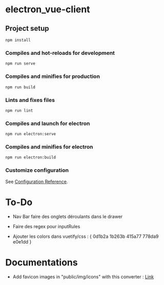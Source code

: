 # electron_vue-client

## Project setup
```
npm install
```

### Compiles and hot-reloads for development
```
npm run serve
```

### Compiles and minifies for production
```
npm run build
```

### Lints and fixes files
```
npm run lint
```

### Compiles and launch for electron
```
npm run electron:serve
```

### Compiles and minifies for electron
```
npm run electron:build
```

### Customize configuration
See [Configuration Reference](https://cli.vuejs.org/config/).

# To-Do

- Nav Bar faire des onglets déroulants dans le drawer
- Faire des regex pour inputRules

- Ajouter les colors dans vuetify/css : {
    0d1b2a
    1b263b
    415a77
    778da9
    e0e1dd
}

# Documentations

- Add favicon images in "public/img/icons" with this converter : [Link](https://favicon.io/favicon-converter/)